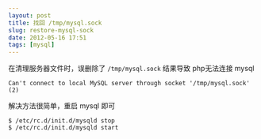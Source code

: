 ```yaml
---
layout: post
title: 找回 /tmp/mysql.sock
slug: restore-mysql-sock
date: 2012-05-16 17:51
tags: [mysql]
---
```


在清理服务器文件时，误删除了 `/tmp/mysql.sock` 结果导致 php无法连接 mysql

    Can't connect to local MySQL server through socket '/tmp/mysql.sock' (2)

解决方法很简单，重启 mysql 即可

    $ /etc/rc.d/init.d/mysqld stop
    $ /etc/rc.d/init.d/mysqld start
